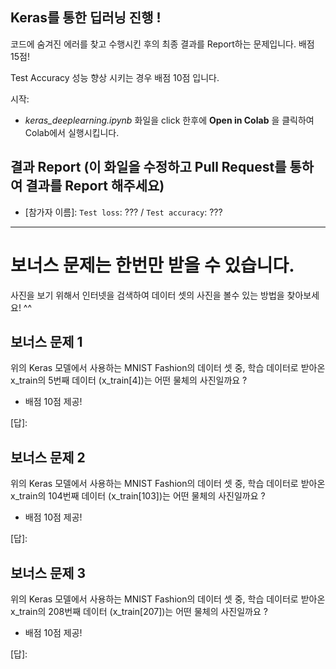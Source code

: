 ## Keras를 통한 딥러닝 진행 !

코드에 숨겨진 에러를 찾고 수행시킨 후의 최종 결과를 Report하는 문제입니다.
배점 15점!

Test Accuracy 성능 향상 시키는 경우 배점 10점 입니다.

시작:
  - *keras_deeplearning.ipynb* 화일을 click 한후에 **Open in Colab** 을 클릭하여 Colab에서 실행시킵니다.
  

## 결과 Report (이 화일을 수정하고 Pull Request를 통하여 결과를 Report 해주세요)
  - [참가자 이름]: ```Test loss```: ???  / ```Test accuracy```: ???


*  *  *
# 보너스 문제는 한번만 받을 수 있습니다.
사진을 보기 위해서 인터넷을 검색하여 데이터 셋의 사진을 볼수 있는 방법을 찾아보세요! ^^

## 보너스 문제 1
위의 Keras 모델에서 사용하는 MNIST Fashion의 데이터 셋 중, 학습 데이터로 받아온 x_train의 5번째 데이터 (x_train[4])는 어떤 물체의 사진일까요 ?

   - 배점 10점 제공!

[답]:

## 보너스 문제 2
위의 Keras 모델에서 사용하는 MNIST Fashion의 데이터 셋 중, 학습 데이터로 받아온 x_train의 104번째 데이터 (x_train[103])는 어떤 물체의 사진일까요 ?

   - 배점 10점 제공!

[답]:

## 보너스 문제 3
위의 Keras 모델에서 사용하는 MNIST Fashion의 데이터 셋 중, 학습 데이터로 받아온 x_train의 208번째 데이터 (x_train[207])는 어떤 물체의 사진일까요 ?

   - 배점 10점 제공!

[답]:

